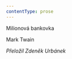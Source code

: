 ```yaml
---
contentType: prose
---
```


<section>

Milionová bankovka

Mark Twain

_Přeložil Zdeněk Urbánek_

</section>
